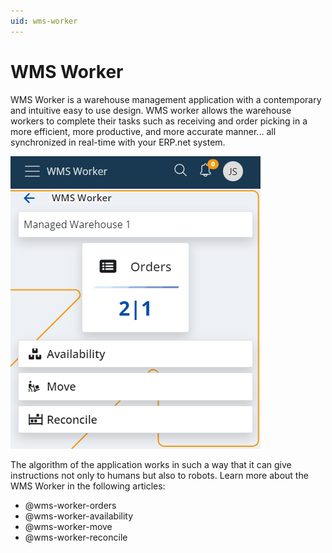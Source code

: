 ```yaml
---
uid: wms-worker
---
```


# WMS Worker

WMS Worker is a warehouse management application with a contemporary and intuitive easy to use design. 
WMS worker allows the warehouse workers to complete their tasks such as receiving and order picking in a more efficient, more productive, and more accurate manner... all synchronized in real-time with your ERP.net system.

![WMS Worker](pictures/wms-worker.png)

The algorithm of the application works in such a way that it can give instructions not only to humans but also to robots. Learn more about the WMS Worker in the following articles:

-	@wms-worker-orders
-	@wms-worker-availability
-	@wms-worker-move
-	@wms-worker-reconcile
